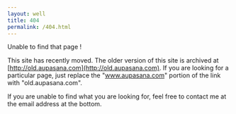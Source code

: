 ```yaml
---
layout: well
title: 404
permalink: /404.html
---
```


Unable to find that page !

This site has recently moved. The older version of this site is
archived at [http://old.aupasana.com](http://old.aupasana.com). If you are looking for a particular
page, just replace the "www.aupasana.com" portion of the link  with "old.aupasana.com".

If you are unable to find what you are looking for, feel free to contact me
at the email address at the bottom.
